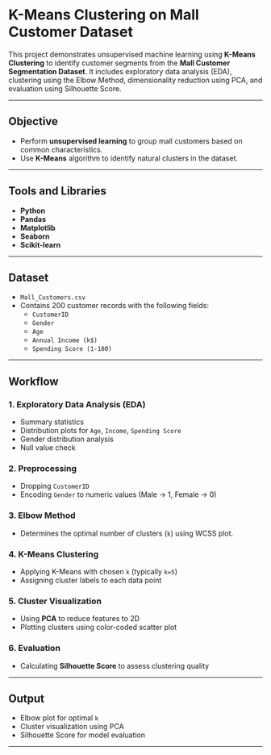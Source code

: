 # K-Means Clustering on Mall Customer Dataset

This project demonstrates unsupervised machine learning using **K-Means Clustering** to identify customer segments from the **Mall Customer Segmentation Dataset**. It includes exploratory data analysis (EDA), clustering using the Elbow Method, dimensionality reduction using PCA, and evaluation using Silhouette Score.

---

## Objective

- Perform **unsupervised learning** to group mall customers based on common characteristics.
- Use **K-Means** algorithm to identify natural clusters in the dataset.

---

## Tools and Libraries

- **Python**
- **Pandas**
- **Matplotlib**
- **Seaborn**
- **Scikit-learn**

---

## Dataset

- `Mall_Customers.csv`  
- Contains 200 customer records with the following fields:
  - `CustomerID`
  - `Gender`
  - `Age`
  - `Annual Income (k$)`
  - `Spending Score (1-100)`

---

## Workflow

### 1. Exploratory Data Analysis (EDA)
- Summary statistics
- Distribution plots for `Age`, `Income`, `Spending Score`
- Gender distribution analysis
- Null value check

### 2. Preprocessing
- Dropping `CustomerID`
- Encoding `Gender` to numeric values (Male → 1, Female → 0)

### 3. Elbow Method
- Determines the optimal number of clusters (`k`) using WCSS plot.

### 4. K-Means Clustering
- Applying K-Means with chosen `k` (typically `k=5`)
- Assigning cluster labels to each data point

### 5. Cluster Visualization
- Using **PCA** to reduce features to 2D
- Plotting clusters using color-coded scatter plot

### 6. Evaluation
- Calculating **Silhouette Score** to assess clustering quality

---

## Output

- Elbow plot for optimal `k`
- Cluster visualization using PCA
- Silhouette Score for model evaluation

---

